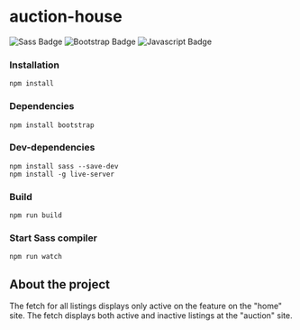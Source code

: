 # auction-house

![Sass Badge](https://img.shields.io/badge/Sass-CC6699?style=for-the-badge&logo=sass&logoColor=white)
![Bootstrap Badge](https://img.shields.io/badge/Bootstrap-563D7C?style=for-the-badge&logo=bootstrap&logoColor=white)
![Javascript Badge](https://img.shields.io/badge/JavaScript-323330?style=for-the-badge&logo=javascript&logoColor=F7DF1E)


### Installation
```
npm install
```
### Dependencies
```
npm install bootstrap
```
### Dev-dependencies
```
npm install sass --save-dev
npm install -g live-server
```
### Build
```
npm run build
```
### Start Sass compiler
```
npm run watch
```

## About the project
The fetch for all listings displays only active on the feature on the "home" site. The fetch displays both active and inactive listings at the "auction" site.
